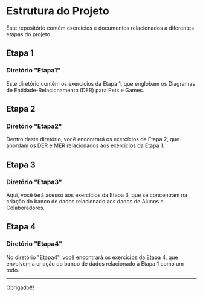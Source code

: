 # Estrutura do Projeto

Este repositório contém exercícios e documentos relacionados a diferentes etapas do projeto.

## Etapa 1

### Diretório "Etapa1"
Este diretório contém os exercícios da Etapa 1, que englobam os Diagramas de Entidade-Relacionamento (DER) para Pets e Games.

## Etapa 2

### Diretório "Etapa2"
Dentro deste diretório, você encontrará os exercícios da Etapa 2, que abordam os DER e MER relacionados aos exercícios da Etapa 1.

## Etapa 3

### Diretório "Etapa3"
Aqui, você terá acesso aos exercícios da Etapa 3, que se concentram na criação do banco de dados relacionado aos dados de Alunos e Colaboradores.

## Etapa 4

### Diretório "Etapa4"
No diretório "Etapa4", você encontrará os exercícios da Etapa 4, que envolvem a criação do banco de dados relacionado à Etapa 1 como um todo.

---

Obrigado!!!
